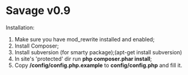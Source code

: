 # Savage v0.9

Installation:

1. Make sure you have mod_rewrite installed and enabled;
2. Install Composer;
3. Install subversion (for smarty package);(apt-get install subversion)
4. In site's 'protected' dir run **php composer.phar install**;
5. Copy **/config/config.php.example** to **config/config.php** and fill it.
